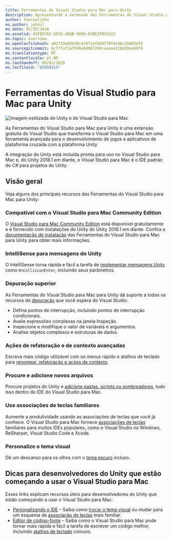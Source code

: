 ```yaml
---
title: Ferramentas do Visual Studio para Mac para Unity
description: Apresentando a extensão das Ferramentas do Visual Studio para Unity
author: therealjohn
ms.author: johmil
ms.date: 05/25/2018
ms.assetid: 83FDD7A3-5D16-4B4B-9080-078E3FB5C623
ms.topic: overview
ms.openlocfilehash: a02733e03b70c4c971efb50770f4c96c25002e55
ms.sourcegitcommit: 6cfffa72af599a9d667249caaaa411bb28ea69fd
ms.translationtype: MT
ms.contentlocale: pt-BR
ms.lasthandoff: 09/02/2020
ms.locfileid: "85950319"
---
```

# <a name="visual-studio-for-mac-tools-for-unity"></a>Ferramentas do Visual Studio para Mac para Unity

![Imagem estilizada do Unity e do Visual Studio para Mac](media/vsmac-tools-unity-image1.png)

As Ferramentas do Visual Studio para Mac para Unity é uma extensão gratuita do Visual Studio que transforma o Visual Studio para Mac em uma ferramenta avançada para o desenvolvimento de jogos e aplicativos de plataforma cruzada com a plataforma Unity.

A integração do Unity está incluída pronta para uso no Visual Studio para Mac e, do Unity 2018.1 em diante, o Visual Studio para Mac é o IDE padrão do C# para projetos do Unity.

## <a name="overview"></a>Visão geral

Veja alguns dos principais recursos das Ferramentas do Visual Studio para Mac para Unity:

### <a name="compatible-with-visual-studio-for-mac-community-edition"></a>Compatível com o Visual Studio para Mac Community Edition

O [Visual Studio para Mac Community Edition](https://visualstudio.microsoft.com/) está disponível gratuitamente e é fornecido com instalações do Unity do Unity 2018.1 em diante. Confira a [documentação de instalação](setup-vsmac-tools-unity.md) das Ferramentas do Visual Studio para Mac para Unity para obter mais informações.

### <a name="intellisense-for-unity-messages"></a>IntelliSense para mensagens do Unity

O IntelliSense torna rápida e fácil a tarefa de [implementar mensagens Unity](using-vsmac-tools-unity.md#intellisense-for-unity-messages) como `OnCollisionEnter`, incluindo seus parâmetros.

### <a name="superior-debugging"></a>Depuração superior

As Ferramentas do Visual Studio para Mac para Unity dá suporte a todos os recursos de [depuração](using-vsmac-tools-unity.md#unity-debugging) que você espera do Visual Studio:

* Defina pontos de interrupção, incluindo pontos de interrupção condicionais.
* Avalie expressões complexas na janela Inspeção.
* Inspecione e modifique o valor de variáveis e argumentos.
* Analise objetos complexos e estruturas de dados.

### <a name="powerful-refactoring-and-context-actions"></a>Ações de refatoração e de contexto avançadas

Escreva mais código utilizável com os menus rápido e atalhos de teclado para [renomear, refatoração e ações de contexto](refactoring.md).

### <a name="browse-and-add-new-files"></a>Procure e adicione novos arquivos

Procure projetos do Unity e [adicione pastas, scripts ou sombreadores](using-vsmac-tools-unity.md#adding-new-unity-files-and-folders), tudo isso dentro do IDE do Visual Studio para Mac.

### <a name="use-familiar-key-bindings"></a>Use associações de teclas familiares

Aumente a produtividade usando as associações de teclas que você já conhece. O Visual Studio para Mac fornece [associações de teclas](customizing-the-ide.md) familiares para muitos IDEs populares, como o Visual Studio no Windows, ReSharper, Visual Studio Code e Xcode.

### <a name="customize-the-visual-theme"></a>Personalize o tema visual

Dê um descanso para os olhos com o [tema escuro](customizing-the-ide.md) incluso.

## <a name="tips-for-unity-developers-getting-started-with-visual-studio-for-mac"></a>Dicas para desenvolvedores do Unity que estão começando a usar o Visual Studio para Mac

Esses links explicam recursos úteis para desenvolvedores do Unity que estão começando a usar o Visual Studio para Mac:

* [Personalizando o IDE](customizing-the-ide.md) – Saiba como [trocar o tema visual](customizing-the-ide.md#dark-theme) ou mudar para um esquema de [associação de teclas](customizing-the-ide.md#key-bindings) mais familiar.
* [Editor de código-fonte](source-editor.md) – Saiba como o Visual Studio para Mac pode tornar mais rápida e fácil a tarefa de escrever um código melhor, incluindo [atalhos de teclado](keyboard-shortcuts.md) comuns.
